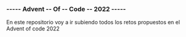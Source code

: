 <h3 style"text-align: center;"> ----- Advent -- Of -- Code -- 2022 ----- </h3>

<p> En este repositorio voy a ir subiendo todos los retos propuestos en el Advent of code 2022 </p>
